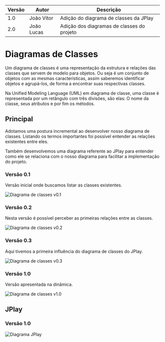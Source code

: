 |Versão|Autor|Descrição|
|------|-----|---------|
|1.0|João Vítor|Adição do diagrama de classes da JPlay|
|2.0|João Lucas|Adição dos diagramas de classes do projeto|

# Diagramas de Classes
 
 Um diagrama de classes é uma representação da estrutura e relações das classes que servem de modelo para objetos. Ou seja é um conjunto de objetos com as mesmas características, assim saberemos identificar objetos e agrupá-los, de forma a encontrar suas respectivas classes. 
 
 Na Unified Modeling Language (UML) em diagrama de classe, uma classe é representada por um retângulo com três divisões, são elas: O nome da classe, seus atributos e por fim os métodos.

 
## Principal

Adotamos uma postura incremental ao desenvolver nosso diagrama de classes. Listando os termos importantes foi possível entender as relações existentes entre eles.

Também desenvolvemos uma diagrama referente ao JPlay para entender como ele se relaciona com o nosso diagrama para facilitar a implementação do projeto.

### Versão 0.1
Versão inicial onde buscamos listar as classes existentes.

![Diagrama de classes v0.1](https://i.imgur.com/2sReFrS.png)

### Versão 0.2
Nesta versão é possível perceber as primeiras relações entre as classes.

![Diagrama de classes v0.2](https://i.imgur.com/ajvguwx.png)

### Versão 0.3
Aqui tivemos a primeira influência do diagrama de classes do JPlay.

![Diagrama de classes v0.3](https://i.imgur.com/9p1ZKn4.png)

### Versão 1.0
Versão apresentada na dinâmica.

![Diagrama de classes v1.0](https://i.imgur.com/TafcaHw.png)

## JPlay

### Versão 1.0

![Diagrama JPlay](https://i.imgur.com/Aoflhxh.jpg)
